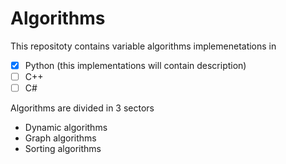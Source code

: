 # Algorithms
This repositoty contains variable algorithms implemenetations in 
- [x] Python (this implementations will contain description)
- [ ] C++
- [ ] C#

Algorithms are divided in 3 sectors 
- Dynamic algorithms
- Graph algorithms
- Sorting algorithms

